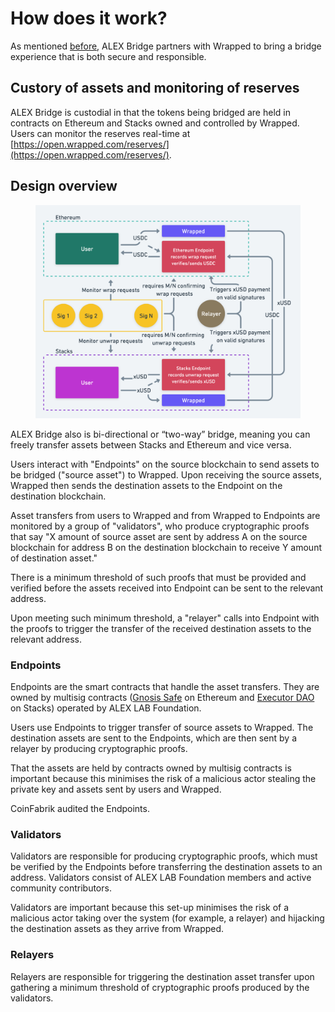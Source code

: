 # How does it work?

As mentioned [before](what-is-bridge.md), ALEX Bridge partners with Wrapped to bring a bridge experience that is both secure and responsible.

## Custory of assets and monitoring of reserves

ALEX Bridge is custodial in that the tokens being bridged are held in contracts on Ethereum and Stacks owned and controlled by Wrapped. Users can monitor the reserves real-time at [https://open.wrapped.com/reserves/](https://open.wrapped.com/reserves/).

## Design overview

<figure><img src="../.gitbook/assets/image (3).png" alt=""><figcaption></figcaption></figure>

ALEX Bridge also is bi-directional or “two-way” bridge, meaning you can freely transfer assets between Stacks and Ethereum and vice versa.

Users interact with "Endpoints" on the source blockchain to send assets to be bridged ("source asset") to Wrapped. Upon receiving the source assets, Wrapped then sends the destination assets to the Endpoint on the destination blockchain.

Asset transfers from users to Wrapped and from Wrapped to Endpoints are monitored by a group of "validators", who produce cryptographic proofs that say "X amount of source asset are sent by address A on the source blockchain for address B on the destination blockchain to receive Y amount of destination asset."

There is a minimum threshold of such proofs that must be provided and verified before the assets received into Endpoint can be sent to the relevant address.

Upon meeting such minimum threshold, a "relayer" calls into Endpoint with the proofs to trigger the transfer of the received destination assets to the relevant address.

### Endpoints

Endpoints are the smart contracts that handle the asset transfers. They are owned by multisig contracts ([Gnosis Safe](https://safe.global/) on Ethereum and [Executor DAO](https://explorer.stacks.co/txid/0xf4bd95ea0486e6a50ae632c613f1d72b2a5bbbc4211b494cd0f1d3443658544d?chain=mainnet) on Stacks) operated by ALEX LAB Foundation.

Users use Endpoints to trigger transfer of source assets to Wrapped. The destination assets are sent to the Endpoints, which are then sent by a relayer by producing cryptographic proofs.

That the assets are held by contracts owned by multisig contracts is important because this minimises the risk of a malicious actor stealing the private key and assets sent by users and Wrapped.

CoinFabrik audited the Endpoints.

### Validators

Validators are responsible for producing cryptographic proofs, which must be verified by the Endpoints before transferring the destination assets to an address. Validators consist of ALEX LAB Foundation members and active community contributors.&#x20;

Validators are important because this set-up minimises the risk of a malicious actor taking over the system (for example, a relayer) and hijacking the destination assets as they arrive from Wrapped.

### Relayers

Relayers are responsible for triggering the destination asset transfer upon gathering a minimum threshold of cryptographic proofs produced by the validators.





